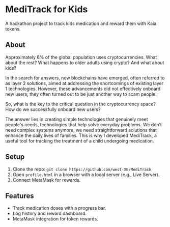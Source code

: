 # MediTrack for Kids
A hackathon project to track kids medication and reward them with Kaia tokens.

## About
Approximately 6% of the global population uses cryptocurrencies. What about the rest? What happens to older adults using crypto? And what about kids?

In the search for answers, new blockchains have emerged, often referred to as layer 2 solutions, aimed at addressing the shortcomings of existing layer 1 technologies. However, these advancements did not effectively onboard new users; they often turned out to be just another way to scam people.

So, what is the key to the critical question in the cryptocurrency space? How do we successfully onboard new users?

The answer lies in creating simple technologies that genuinely meet people's needs, technologies that help solve everyday problems. We don’t need complex systems anymore, we need straightforward solutions that enhance the daily lives of families. This is why I developed MediTrack, a useful tool for tracking the treatment of a child undergoing medication. 

## Setup
1. Clone the repo: `git clone https://github.com/west-XE/MediTrack`
2. Open `profile.html` in a browser with a local server (e.g., Live Server).
3. Connect MetaMask for rewards.

## Features
- Track medication doses with a progress bar.
- Log history and reward dashboard.
- MetaMask integration for token rewards.


